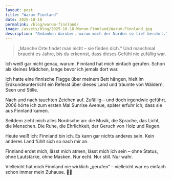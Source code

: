 ```yaml
---
layout: post
title: "Warum Finnland"
date: 2025-10-18
permalink: /blog/warum-finnland/
image: /assets/blog/2025-10-18-Warum-Finnland/Warum-Finnland.jpg
description: "Gedanken darüber, warum mich der Norden so tief berührt."
---
```


> „Manche Orte findet man nicht – sie finden dich.“
> Und manchmal braucht es Jahre, bis du erkennst, dass dieses Gefühl nie zufällig war.

Ich weiß gar nicht genau, warum.
Finnland hat mich einfach gerufen.
Schon als kleines Mädchen, lange bevor ich jemals dort war.

Ich hatte eine finnische Flagge über meinem Bett hängen,
hielt im Erdkundeunterricht ein Referat über dieses Land
und träumte von Wäldern, Seen und Stille.

Nach und nach tauchten Zeichen auf.
Zufällig – und doch irgendwie geführt.
2006 hörte ich zum ersten Mal Sunrise Avenue,
später erfuhr ich, dass sie aus Finnland kamen.

Seitdem zieht mich alles Nordische an:
die Musik, die Sprache, das Licht, die Menschen.
Die Ruhe, die Ehrlichkeit, der Geruch von Holz und Regen.

Heute weiß ich: Finnland bin ich.
Es kann gar nichts anderes sein.
Kein anderes Land fühlt sich so nach mir an.

Finnland erdet mich, lässt mich atmen,
lässt mich ich sein – ohne Status, ohne Lautstärke, ohne Masken.
Nur echt. Nur still. Nur wahr.

Vielleicht hat mich Finnland nie wirklich „gerufen“ –
vielleicht war es einfach schon immer mein Zuhause. 🌲🤍
